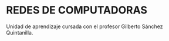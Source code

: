 # REDES DE COMPUTADORAS
Unidad de aprendizaje cursada con el profesor Gilberto Sánchez Quintanilla.
